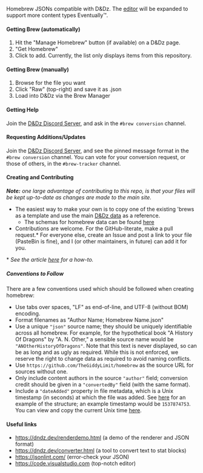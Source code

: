 Homebrew JSONs compatible with D&Dz. The [editor](https://dndz.dev/makebrew.html) will be expanded to support more content types Eventually:tm:.

#### Getting Brew (automatically)
1. Hit the "Manage Homebrew" button (if available) on a D&Dz page.
2. "Get Homebrew"
3. Click to add. Currently, the list only displays items from this repository.

#### Getting Brew (manually)
1. Browse for the file you want
2. Click "Raw" (top-right) and save it as .json
3. Load into D&Dz via the Brew Manager

#### Getting Help

Join the [D&Dz Discord Server](https://discord.gg/nGvRCDs), and ask in the `#brew conversion` channel.

#### Requesting Additions/Updates

Join the [D&Dz Discord Server](https://discord.gg/nGvRCDs), and see the pinned message format in the `#brew conversion` channel. You can vote for your conversion request, or those of others, in the `#brew-tracker` channel.

#### Creating and Contributing

_**Note:** one large advantage of contributing to this repo, is that your files will be kept up-to-date as changes are made to the main site._

- The easiest way to make your own is to copy one of the existing 'brews as a template and use the main [D&Dz data](https://github.com/D&Dz-mirror-1/D&Dz-mirror-1.github.io/tree/master/data) as a reference.
    - The schemas for homebrew data can be found [here](https://github.com/TheGiddyLimit/homebrew/tree/master/_schema)
- Contributions are welcome. For the GitHub-literate, make a pull request.* For everyone else, create an Issue and post a link to your file (PasteBin is fine), and I (or other maintainers, in future) can add it for you.

\* _See the article [here](https://help.github.com/articles/creating-a-pull-request-from-a-fork/) for a how-to._

##### Conventions to Follow

There are a few conventions used which should be followed when creating homebrew:
 - Use tabs over spaces, "LF" as end-of-line, and UTF-8 (without BOM) encoding.
 - Format filenames as "Author Name; Homebrew Name.json"
 - Use a unique `"json"` source name; they should be uniquely identifiable across all homebrew. For example, for the hypothetical book "A History Of Dragons" by "A. N. Other," a sensible source name would be `"ANOtherHistoryOfDragons"`. Note that this text is never displayed, so can be as long and as ugly as required. While this is not enforced, we reserve the right to change data as required to avoid naming conflicts.
 - Use `https://github.com/TheGiddyLimit/homebrew` as the source URL for sources without one.
 - Only include content authors in the source `"author"` field; conversion credit should be given in a `"convertedBy"` field (with the same format).
 - Include a `"dateAdded"` property in file metadata, which is a Unix timestamp (in seconds) at which the file was added. See [here](https://github.com/TheGiddyLimit/homebrew/blob/master/spell/Sample%20-%20Giddy%3B%20Assorted%20Marginalia.json#L29) for an example of the structure; an example timestamp would be `1537874753`. You can view and copy the current Unix time [here](https://www.epochconverter.com/).

#### Useful links

 - https://dndz.dev/renderdemo.html (a demo of the renderer and JSON format)
 - https://dndz.dev/converter.html (a tool to convert text to stat blocks)
 - https://jsonlint.com/ (error-check your JSON)
 - https://code.visualstudio.com (top-notch editor)
